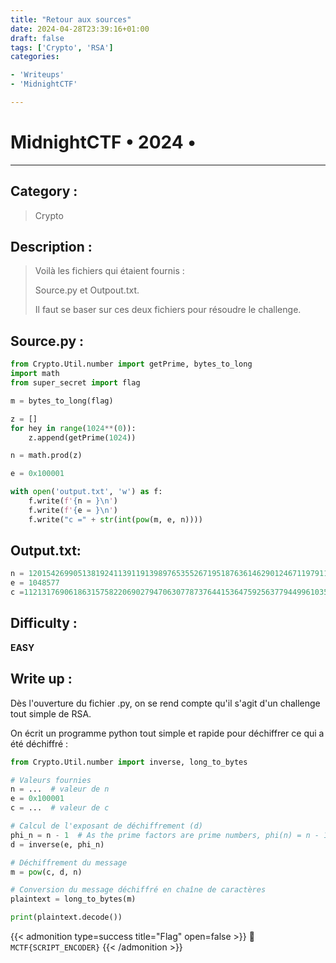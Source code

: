 ```yaml
---
title: "Retour aux sources"
date: 2024-04-28T23:39:16+01:00
draft: false
tags: ['Crypto', 'RSA']
categories:

- 'Writeups'
- 'MidnightCTF'

---
```


# MidnightCTF • 2024 •

--- 

## Category :

> Crypto 

## Description :

> Voilà les fichiers qui étaient fournis :
> 
> Source.py et Outpout.txt.
> 
> Il faut se baser sur ces deux fichiers pour résoudre le challenge.

## Source.py :

```py
from Crypto.Util.number import getPrime, bytes_to_long
import math
from super_secret import flag

m = bytes_to_long(flag)

z = []
for hey in range(1024**(0)):
    z.append(getPrime(1024))

n = math.prod(z)

e = 0x100001

with open('output.txt', 'w') as f:
    f.write(f'{n = }\n')
    f.write(f'{e = }\n')
    f.write("c =" + str(int(pow(m, e, n))))
```

## Output.txt:

```py
n = 120154269905138192411391191398976535526719518763614629012467119791158898243636581028193617198308072414473675597119386635758833912767888946461927038930309978578151909912247022109956454047808157443912106603576628133516080238431851987309829049482974245755557890602608533798942465700524674017649586964749795503907
e = 1048577
c =112131769061863157582206902794706307787376441536475925637794499610352216277884266668233852165255435484902059092228094627632502452075609345890718955546331647782141352807558391026039060334176952276306678953561089609897886575688921388228876952827334853010664153370817811056441329533096065098137670506655501321060
```

## Difficulty :

**EASY**

## Write up :

Dès l'ouverture du fichier .py, on se rend compte qu'il s'agit d'un challenge tout simple de RSA.

On écrit un programme python tout simple et rapide pour déchiffrer ce qui a été déchiffré :

```py
from Crypto.Util.number import inverse, long_to_bytes

# Valeurs fournies
n = ...  # valeur de n
e = 0x100001
c = ...  # valeur de c

# Calcul de l'exposant de déchiffrement (d)
phi_n = n - 1  # As the prime factors are prime numbers, phi(n) = n - 1
d = inverse(e, phi_n)

# Déchiffrement du message
m = pow(c, d, n)

# Conversion du message déchiffré en chaîne de caractères
plaintext = long_to_bytes(m)

print(plaintext.decode())
```

{{< admonition type=success title="Flag" open=false >}}
:triangular_flag_on_post: `MCTF{SCRIPT_ENCODER}`
{{< /admonition >}}

